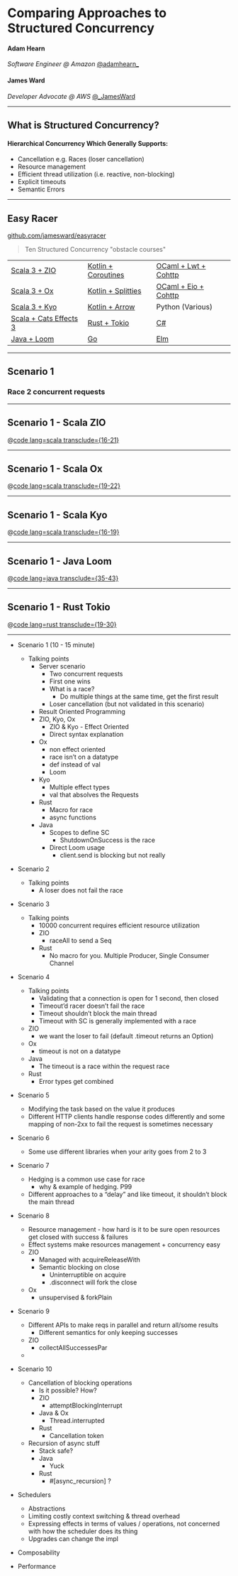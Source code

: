 # Comparing Approaches to Structured Concurrency

#### Adam Hearn
*Software Engineer @ Amazon*
<a href="https://twitter.com/adamhearn_?ref_src=twsrc%5Etfw" class="twitter-follow-button" data-size="large">@adamhearn_</a><script async src="https://platform.twitter.com/widgets.js" charset="utf-8"></script>

#### James Ward
*Developer Advocate @ AWS*
<a href="https://twitter.com/_JamesWard?ref_src=twsrc%5Etfw" class="twitter-follow-button" data-size="large">@_JamesWard</a><script async src="https://platform.twitter.com/widgets.js" charset="utf-8"></script>

---

## What is Structured Concurrency?

#### Hierarchical Concurrency Which Generally Supports:

* Cancellation e.g. Races (loser cancellation)
* Resource management
* Efficient thread utilization (i.e. reactive, non-blocking)
* Explicit timeouts
* Semantic Errors

---

## Easy Racer

[github.com/jamesward/easyracer](https://github.com/jamesward/easyracer)

> Ten Structured Concurrency "obstacle courses"

|                                     |                                          |                                           |
|-------------------------------------|------------------------------------------|-------------------------------------------|
| [Scala 3 + ZIO](scala-zio)          | [Kotlin + Coroutines](kotlin-coroutines) | [OCaml + Lwt + Cohttp](ocaml-cohttp-lwt)  |
| [Scala 3 + Ox](scala-ox)            | [Kotlin + Splitties](kotlin-splitties)   | [OCaml + Eio + Cohttp](ocaml-cohttp-eio)  |
| [Scala 3 + Kyo](scala-kyo)          | [Kotlin + Arrow](kotlin-arrow)           | Python (Various)                          |
| [Scala + Cats Effects 3](scala-ce3) | [Rust + Tokio](rust-tokio)               | [C#](dotnet)                              |
| [Java + Loom](java-loom)            | [Go](go-stdlib)                          | [Elm](elm-worker)                         |

<!-- todo: fix links -->

---

## Scenario 1

### Race 2 concurrent requests

<!--
One returns a 200
-->

---

## Scenario 1 - Scala ZIO

@[code lang=scala transclude={16-21}](@/../scala-zio/src/main/scala/EasyRacerClient.scala)

---
## Scenario 1 - Scala Ox

@[code lang=scala transclude={19-22}](@/../scala-ox/src/main/scala/EasyRacerClient.scala)

---
## Scenario 1 - Scala Kyo

@[code lang=scala transclude={16-19}](@/../scala-kyo/src/main/scala/EasyRacerClient.scala)

---

## Scenario 1 - Java Loom

@[code lang=java transclude={35-43}](@/../java-loom/src/main/java/Main.java)

---

## Scenario 1 - Rust Tokio

@[code lang=rust transclude={19-30}](@/../rust-tokio/src/lib.rs)

---

* Scenario 1 (10 - 15 minute)
    * Talking points
        * Server scenario
            * Two concurrent requests
            * First one wins
            * What is a race?
                * Do multiple things at the same time, get the first result
            * Loser cancellation (but not validated in this scenario)
        * Result Oriented Programming
        * ZIO, Kyo, Ox
            * ZIO & Kyo - Effect Oriented
            * Direct syntax explanation
        * Ox
            * non effect oriented
            * race isn’t on a datatype
            * def instead of val
            * Loom
        * Kyo
            * Multiple effect types
            * val that absolves the Requests
        * Rust
            * Macro for race
            * async functions
        * Java
            * Scopes to define SC
                * ShutdownOnSuccess is the race
            * Direct Loom usage
                * client.send is blocking but not really


* Scenario 2
    * Talking points
        * A loser does not fail the race
* Scenario 3
    * Talking points
        * 10000 concurrent requires efficient resource utilization
        * ZIO
            * raceAll to send a Seq
        * Rust
            * No macro for you. Multiple Producer, Single Consumer Channel
* Scenario 4
    * Talking points
        * Validating that a connection is open for 1 second, then closed
        * Timeout’d racer doesn’t fail the race
        * Timeout shouldn’t block the main thread
        * Timeout with SC is generally implemented with a race
    * ZIO
        * we want the loser to fail (default .timeout returns an Option)
    * Ox
        * timeout is not on a datatype
    * Java
        * The timeout is a race within the request race
    * Rust
        * Error types get combined
* Scenario 5
    * Modifying the task based on the value it produces
    * Different HTTP clients handle response codes differently and some mapping of non-2xx to fail the request is sometimes necessary
* Scenario 6
    * Some use different libraries when your arity goes from 2 to 3
* Scenario 7
    * Hedging is a common use case for race
        * why & example of hedging. P99
    * Different approaches to a “delay” and like timeout, it shouldn’t block the main thread
* Scenario 8
    * Resource management - how hard is it to be sure open resources get closed with success & failures
    * Effect systems make resources management + concurrency easy
    * ZIO
        * Managed with acquireReleaseWith
        * Semantic blocking on close
            * Uninterruptible on acquire
            * .disconnect will fork the close
    * Ox
        * unsupervised & forkPlain
* Scenario 9
    * Different APIs to make reqs in parallel and return all/some results
        * Different semantics for only keeping successes
    * ZIO
        * collectAllSuccessesPar
    * 
* Scenario 10
    * Cancellation of blocking operations
        * Is it possible? How?
        * ZIO
            * attemptBlockingInterrupt
        * Java & Ox
            * Thread.interrupted
        * Rust
            * Cancellation token
    * Recursion of async stuff
        * Stack safe?
        * Java
            * Yuck
        * Rust
            * #[async_recursion] ?


* Schedulers
    * Abstractions
    * Limiting costly context switching & thread overhead
    * Expressing effects in terms of values / operations, not concerned with how the scheduler does its thing
    * Upgrades can change the impl


* Composability
* Performance

